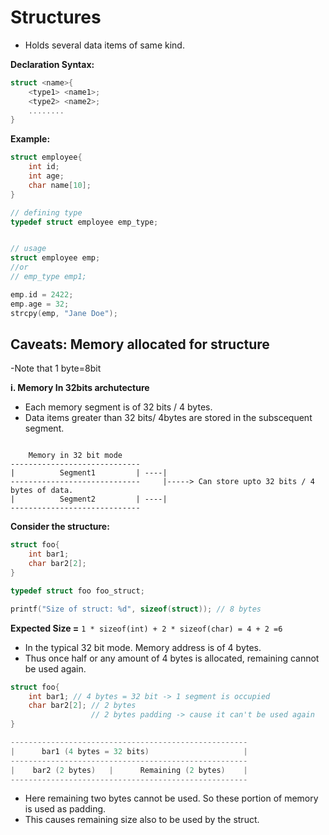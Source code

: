 # Structures

-   Holds several data items of same kind.

**Declaration Syntax:**

```c
struct <name>{
    <type1> <name1>;
    <type2> <name2>;
    ........
}
```

**Example:**

```c
struct employee{
    int id;
    int age;
    char name[10];
}

// defining type
typedef struct employee emp_type;


// usage
struct employee emp;
//or
// emp_type emp1;

emp.id = 2422;
emp.age = 32;
strcpy(emp, "Jane Doe");
```

## Caveats: Memory allocated for structure

-Note that 1 byte=8bit

**i. Memory In 32bits archutecture**

-   Each memory segment is of 32 bits / 4 bytes.
-   Data items greater than 32 bits/ 4bytes are stored in the subscequent segment.

```text

    Memory in 32 bit mode
-----------------------------
|          Segment1         | ----|
-----------------------------     |-----> Can store upto 32 bits / 4 bytes of data.
|          Segment2         | ----|
-----------------------------
```

**Consider the structure:**

```c
struct foo{
    int bar1;
    char bar2[2];
}

typedef struct foo foo_struct;

printf("Size of struct: %d", sizeof(struct)); // 8 bytes
```

**Expected Size =** `1 * sizeof(int) + 2 * sizeof(char) = 4 + 2 =6`

-   In the typical 32 bit mode. Memory address is of 4 bytes.
-   Thus once half or any amount of 4 bytes is allocated, remaining cannot be used again.

```c
struct foo{
    int bar1; // 4 bytes = 32 bit -> 1 segment is occupied
    char bar2[2]; // 2 bytes
                  // 2 bytes padding -> cause it can't be used again
}

-----------------------------------------------------
|      bar1 (4 bytes = 32 bits)                     |
-----------------------------------------------------
|    bar2 (2 bytes)   |      Remaining (2 bytes)    |
-----------------------------------------------------
```

-   Here remaining two bytes cannot be used. So these portion of memory is used as padding.
-   This causes remaining size also to be used by the struct.
